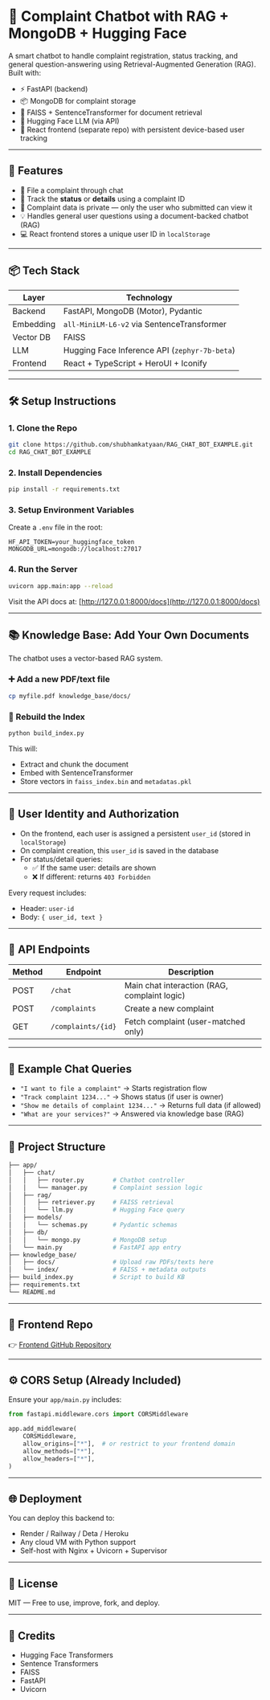 # 🧠 Complaint Chatbot with RAG + MongoDB + Hugging Face

A smart chatbot to handle complaint registration, status tracking, and general question-answering using Retrieval-Augmented Generation (RAG). Built with:

- ⚡ FastAPI (backend)
- 📦 MongoDB for complaint storage
- 🧠 FAISS + SentenceTransformer for document retrieval
- 🤖 Hugging Face LLM (via API)
- 💬 React frontend (separate repo) with persistent device-based user tracking

---

## 🚀 Features

- 📝 File a complaint through chat
- 📌 Track the **status** or **details** using a complaint ID
- 🔐 Complaint data is private — only the user who submitted can view it
- 💡 Handles general user questions using a document-backed chatbot (RAG)
- 💻 React frontend stores a unique user ID in `localStorage`

---

## 📦 Tech Stack

| Layer     | Technology                             |
|-----------|----------------------------------------|
| Backend   | FastAPI, MongoDB (Motor), Pydantic     |
| Embedding | `all-MiniLM-L6-v2` via SentenceTransformer |
| Vector DB | FAISS                                  |
| LLM       | Hugging Face Inference API (`zephyr-7b-beta`) |
| Frontend  | React + TypeScript + HeroUI + Iconify  |

---

## 🛠️ Setup Instructions

### 1. Clone the Repo

```bash
git clone https://github.com/shubhamkatyaan/RAG_CHAT_BOT_EXAMPLE.git
cd RAG_CHAT_BOT_EXAMPLE
```

### 2. Install Dependencies

```bash
pip install -r requirements.txt
```

### 3. Setup Environment Variables

Create a `.env` file in the root:

```env
HF_API_TOKEN=your_huggingface_token
MONGODB_URL=mongodb://localhost:27017
```

### 4. Run the Server

```bash
uvicorn app.main:app --reload
```

Visit the API docs at: [http://127.0.0.1:8000/docs](http://127.0.0.1:8000/docs)

---

## 📚 Knowledge Base: Add Your Own Documents

The chatbot uses a vector-based RAG system.

### ➕ Add a new PDF/text file

```bash
cp myfile.pdf knowledge_base/docs/
```

### 🔄 Rebuild the Index

```bash
python build_index.py
```

This will:

- Extract and chunk the document
- Embed with SentenceTransformer
- Store vectors in `faiss_index.bin` and `metadatas.pkl`

---

## 🔐 User Identity and Authorization

- On the frontend, each user is assigned a persistent `user_id` (stored in `localStorage`)
- On complaint creation, this `user_id` is saved in the database
- For status/detail queries:
  - ✅ If the same user: details are shown
  - ❌ If different: returns `403 Forbidden`

Every request includes:
- Header: `user-id`
- Body: `{ user_id, text }`

---

## 🧾 API Endpoints

| Method | Endpoint             | Description                            |
|--------|----------------------|----------------------------------------|
| POST   | `/chat`              | Main chat interaction (RAG, complaint logic) |
| POST   | `/complaints`        | Create a new complaint                 |
| GET    | `/complaints/{id}`   | Fetch complaint (user-matched only)    |

---

## 🧠 Example Chat Queries

- `"I want to file a complaint"` → Starts registration flow
- `"Track complaint 1234..."` → Shows status (if user is owner)
- `"Show me details of complaint 1234..."` → Returns full data (if allowed)
- `"What are your services?"` → Answered via knowledge base (RAG)

---

## 📁 Project Structure

```bash
├── app/
│   ├── chat/
│   │   ├── router.py        # Chatbot controller
│   │   └── manager.py       # Complaint session logic
│   ├── rag/
│   │   ├── retriever.py     # FAISS retrieval
│   │   └── llm.py           # Hugging Face query
│   ├── models/
│   │   └── schemas.py       # Pydantic schemas
│   ├── db/
│   │   └── mongo.py         # MongoDB setup
│   └── main.py              # FastAPI app entry
├── knowledge_base/
│   ├── docs/                # Upload raw PDFs/texts here
│   └── index/               # FAISS + metadata outputs
├── build_index.py           # Script to build KB
├── requirements.txt
└── README.md
```

---

## 🔗 Frontend Repo

👉 [Frontend GitHub Repository](https://github.com/shubhamkatyaan/RAG_CHAT_BOT_FRONT_END)

---

## ⚙️ CORS Setup (Already Included)

Ensure your `app/main.py` includes:

```python
from fastapi.middleware.cors import CORSMiddleware

app.add_middleware(
    CORSMiddleware,
    allow_origins=["*"],  # or restrict to your frontend domain
    allow_methods=["*"],
    allow_headers=["*"],
)
```

---

## 🌐 Deployment

You can deploy this backend to:

- Render / Railway / Deta / Heroku
- Any cloud VM with Python support
- Self-host with Nginx + Uvicorn + Supervisor

---

## 🪪 License

MIT — Free to use, improve, fork, and deploy.

---

## 🙌 Credits

- Hugging Face Transformers
- Sentence Transformers
- FAISS
- FastAPI
- Uvicorn
